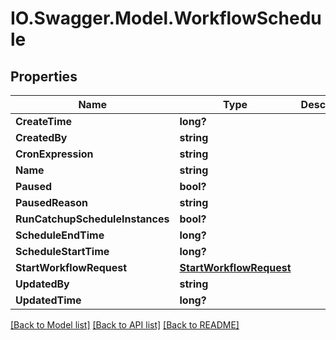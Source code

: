 # IO.Swagger.Model.WorkflowSchedule
## Properties

Name | Type | Description | Notes
------------ | ------------- | ------------- | -------------
**CreateTime** | **long?** |  | [optional] 
**CreatedBy** | **string** |  | [optional] 
**CronExpression** | **string** |  | [optional] 
**Name** | **string** |  | [optional] 
**Paused** | **bool?** |  | [optional] 
**PausedReason** | **string** |  | [optional] 
**RunCatchupScheduleInstances** | **bool?** |  | [optional] 
**ScheduleEndTime** | **long?** |  | [optional] 
**ScheduleStartTime** | **long?** |  | [optional] 
**StartWorkflowRequest** | [**StartWorkflowRequest**](StartWorkflowRequest.md) |  | [optional] 
**UpdatedBy** | **string** |  | [optional] 
**UpdatedTime** | **long?** |  | [optional] 

[[Back to Model list]](../README.md#documentation-for-models) [[Back to API list]](../README.md#documentation-for-api-endpoints) [[Back to README]](../README.md)

